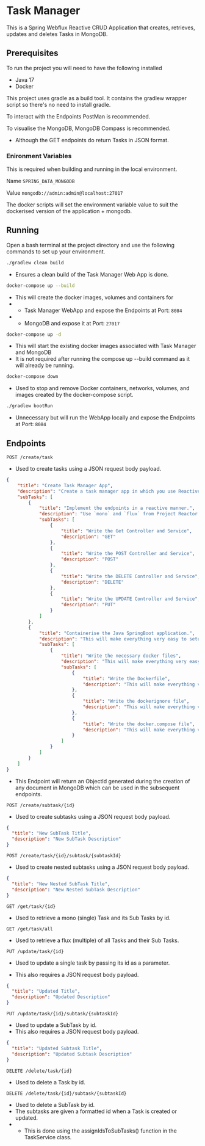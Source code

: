 # Task Manager

This is a Spring Webflux Reactive CRUD Application that creates, retrieves, updates and deletes Tasks in MongoDB.

## Prerequisites

To run the project you will need to have the following installed

* Java 17
* Docker

This project uses gradle as a build tool. It contains the gradlew wrapper script so there's no need to install gradle.

To interact with the Endpoints PostMan is recommended.

To visualise the MongoDB, MongoDB Compass is recommended. 
* Although the GET endpoints do return Tasks in JSON format.

### Enironment Variables

This is required when building and running in the local environment.

Name ``SPRING_DATA_MONGODB``

Value ``mongodb://admin:admin@localhost:27017``

The docker scripts will set the environment variable value to suit the dockerised version of the application + mongodb.

## Running

Open a bash terminal at the project directory and use the following commands to set up your environment.
```bash
./gradlew clean build
````
* Ensures a clean build of the Task Manager Web App is done.

```bash
docker-compose up --build
```
* This will create the docker images, volumes and containers for
* * Task Manager WebApp and expose the Endpoints at Port: ``8084``
* * MongoDB and expose it at Port: ``27017``

```bash
docker-compose up -d
```
* This will start the existing docker images associated with Task Manager and MongoDB
* It is not required after running the compose up --build command as it will already be running.

```bash
docker-compose down
```
* Used to stop and remove Docker containers, networks, volumes, and images created by the docker-compose script.
```bash
./gradlew bootRun
```
* Unnecessary but will run the WebApp locally and expose the Endpoints at Port: ``8084``

## Endpoints

``
POST /create/task
``
* Used to create tasks using a JSON request body payload.

```json
{
    "title": "Create Task Manager App",
    "description": "Create a task manager app in which you use ReactiveMongoTemplate to interact with the database.",
    "subTasks": [
        {
            "title": "Implement the endpoints in a reactive manner.",
            "description": "Use `mono` and `flux` from Project Reactor.",
            "subTasks": [
                {
                    "title": "Write the Get Controller and Service",
                    "description": "GET"
                },
                {
                    "title": "Write the POST Controller and Service",
                    "description": "POST"
                },
                {
                    "title": "Write the DELETE Controller and Service",
                    "description": "DELETE"
                },
                {
                    "title": "Write the UPDATE Controller and Service",
                    "description": "PUT"
                }
            ]
        },
        {
            "title": "Containerise the Java SpringBoot application.",
            "description": "This will make everything very easy to setup on another machine.",
            "subTasks": [
                {
                    "title": "Write the necessary docker files",
                    "description": "This will make everything very easy to setup on another machine.",
                    "subTasks": [
                        {
                            "title": "Write the Dockerfile",
                            "description": "This will make everything very easy to setup on another machine."
                        },
                        {
                            "title": "Write the dockerignore file",
                            "description": "This will make everything very easy to setup on another machine."
                        },
                        {
                            "title": "Write the docker.compose file",
                            "description": "This will make everything very easy to setup on another machine."
                        }
                    ]
                }
            ]
        }
    ]
}
```
* This Endpoint will return an ObjectId generated during the creation of any document in MongoDB which can be used in the subsequent endpoints.

``
POST /create/subtask/{id}
``
* Used to create subtasks using a JSON request body payload.

```json
{
  "title": "New SubTask Title",
  "description": "New SubTask Description"
}
```

``
POST /create/task/{id}/subtask/{subtaskId}
``
* Used to create nested subtasks using a JSON request body payload.

```json
{
  "title": "New Nested SubTask Title",
  "description": "New Nested SubTask Description"
}
```

``
GET /get/task/{id}
``
* Used to retrieve a mono (single) Task and its Sub Tasks by id.

``
GET /get/task/all
``
* Used to retrieve a flux (multiple) of all Tasks and their Sub Tasks.

``
PUT /update/task/{id}
``
* Used to update a single task by passing its id as a parameter.

* This also requires a JSON request body payload.

```json
{
  "title": "Updated Title",
  "description": "Updated Description"
}
```

``
PUT /update/task/{id}/subtask/{subtaskId}
``
* Used to update a SubTask by id.
* This also requires a JSON request body payload.

```json
{
  "title": "Updated Subtask Title",
  "description": "Updated Subtask Description"
}
```

``
DELETE /delete/task/{id}
``
* Used to delete a Task by id.

``
DELETE /delete/task/{id}/subtask/{subtaskId}
``
* Used to delete a SubTask by id.
* The subtasks are given a formatted id when a Task is created or updated.
* * This is done using the assignIdsToSubTasks() function in the TaskService class.


